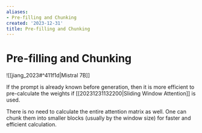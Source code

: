 ```yaml
---
aliases:
- Pre-filling and Chunking
created: '2023-12-31'
title: Pre-filling and Chunking
---
```


# Pre-filling and Chunking

![[jiang_2023#^411f1d|Mistral 7B]]

If the prompt is already known before generation, then it is more efficient to pre-calculate the weights if [[20231231132200|Sliding Window Attention]] is used.

There is no need to calculate the entire attention matrix as well. One can chunk them into smaller blocks (usually by the window size) for faster and efficient calculation.